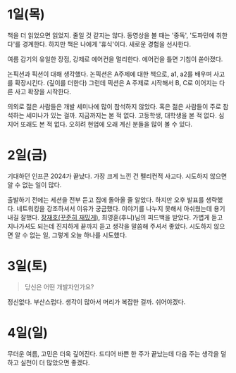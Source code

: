 # 1일(목)

책을 더 읽었으면 읽었지. 줄일 것 같지는 않다. 동영상을 볼 때는 '중독', '도파민에 취한다'를 경계한다. 하지만 책은 나에게 '휴식'이다. 새로운 경험을 선사한다.

여름 감기의 유일한 장점, 강제로 에어컨을 멀리한다. 에어컨을 틀면 기침이 쏟아졌다.

논픽션과 픽션이 대해 생각했다. 논픽션은 A주제에 대한 책으로, a1, a2를 배우며 사고를 확장시킨다. (깊이를 더한다) 
그런데 픽션은 A 주제로 시작해서 B, C로 이어지는 다른 사고 확장을 시작한다.

의외로 젊은 사람들은 개발 세미나에 많이 참석하지 않았다. 혹은 젊은 사람들이 주로 참석하는 세미나가 있는 걸까. 지금까지는 본 적 없다. 
고등학생, 대학생을 본 적 없다. 심지어 또래도 본 적 없다. 오히려 현업에 오래 계신 분들을 많이 볼 수 있다.

# 2일(금)

기대하던 인프콘 2024가 끝났다. 가장 크게 느낀 건 펠리컨적 사고다. 시도하지 않으면 알 수 없는 일이 많다.

출발하기 전에는 세션을 전부 듣고 집에 돌아올 줄 알았다. 하지만 오후 발표를 생략했다. 네트워킹을 강조하셔서 이유가 궁금했다. 이야기를 나누지 못해서
아쉬웠는데 용기 내길 잘했다. [장재호(꾸준히 재밌게)](https://mag1c.tistory.com/), 최영훈(후니)님의 피드백을 받았다. 가볍게 듣고 지나가셔도 되는데 진지하게 끝까지 듣고
생각을 말씀해 주셔서 좋았다. 시도하지 않으면 알 수 없는 일, 그렇게 오늘 하나를 시도했다.

# 3일(토)

> 당신은 어떤 개발자인가요?

정신없다. 부산스럽다. 생각이 많아서 머리가 복잡한 걸까. 쉬어야겠다.

# 4일(일)

무더운 여름, 고민은 더욱 깊어진다. 드디어 바쁜 한 주가 끝났는데 다음 주는 생각을 덜 하고 실천이 더 많았으면 좋겠다.
